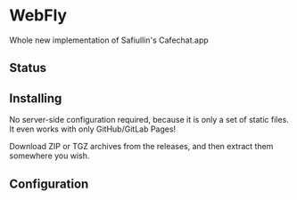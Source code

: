# WebFly
Whole new implementation of Safiullin's Cafechat.app

## Status

## Installing
No server-side configuration required, because it is only a set of static files. It even works with only GitHub/GitLab Pages!

Download ZIP or TGZ archives from the releases, and then extract them somewhere you wish.

## Configuration
